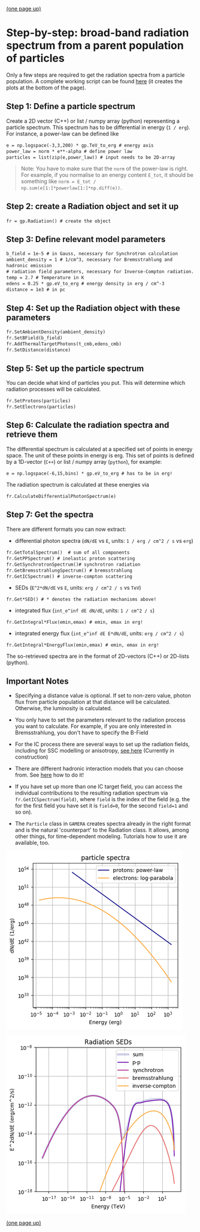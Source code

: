 [(one page up)](tutorials_main.md)

Step-by-step: broad-band radiation spectrum from a parent population of particles
=================================================================================

Only a few steps are required to get the radiation spectra from a particle population.
A complete working script can be found [here](radiation_basics.py) (it creates the plots
at the bottom of the page). 

Step 1: Define a particle spectrum
----------------------------------

Create a 2D vector (C++) or list / numpy array (python) representing a particle spectrum. This spectrum has to be differential in energy (`1 / erg`). For instance, a power-law can be defined like
```
e = np.logspace(-3,3,200) * gp.TeV_to_erg # energy axis
power_law = norm * e**-alpha # define power law
particles = list(zip(e,power_law)) # input needs to be 2D-array
```
>Note:
>You have to make sure that the `norm` of the power-law is right. For example, if
you normalise to an energy content `E_tot`, it should be something like `norm = E_tot / np.sum(e[1:]*powerlaw[1:]*np.diff(e))`.



Step 2: create a Radiation object and set it up
-----------------------------------------------
```
fr = gp.Radiation() # create the object
```

Step 3: Define relevant model parameters
----------------------------------------
```
b_field = 1e-5 # in Gauss, necessary for Synchrotron calculation
ambient_density = 1 # 1/cm^3, necessary for Bremsstrahlung and hadronic emission
# radiation field parameters, necessary for Inverse-Compton radiation. 
temp = 2.7 # Temperature in K
edens = 0.25 * gp.eV_to_erg # energy density in erg / cm^-3
distance = 1e3 # in pc
```

Step 4: Set up the Radiation object with these parameters
---------------------------------------------------------
```
fr.SetAmbientDensity(ambient_density)
fr.SetBField(b_field)
fr.AddThermalTargetPhotons(t_cmb,edens_cmb)
fr.SetDistance(distance)
```

Step 5: Set up the particle spectrum 
------------------------------------
You can decide what kind of particles you put. This will determine which radiation processes will be calculated.
```
fr.SetProtons(particles) 
fr.SetElectrons(particles) 
```

Step 6: Calculate the radiation spectra and retrieve them
---------------------------------------------------------
The differential spectrum is calculated at a specified set of points in energy 
space. The unit of these points in energy is erg. This set of points is 
defined by a 1D-vector (`C++`) or list / numpy array (`python`), for example:
```
e = np.logspace(-6,15,bins) * gp.eV_to_erg # has to be in erg!
```
The radiation spectrum is calculated at these energies via 
```
fr.CalculateDifferentialPhotonSpectrum(e)
```

Step 7: Get the spectra
-----------------------
There are different formats you can now extract:
- differential photon spectra (`dN/dE` vs `E`, units: `1 / erg / cm^2 / s` vs `erg`)
```
fr.GetTotalSpectrum()  # sum of all components
fr.GetPPSpectrum() # inelastic proton scattering
fr.GetSynchrotronSpectrum()# synchrotron radiation
fr.GetBremsstrahlungSpectrum() # bremsstrahlung
fr.GetICSpectrum() # inverse-compton scattering
```
   
- SEDs (`E^2*dN/dE` vs `E`, units: `erg / cm^2 / s` vs `TeV`) 
```
fr.Get*SED() # * denotes the radiation mechanisms above!
```
- integrated flux (`int_e^inf dE dN/dE`, units: `1 / cm^2 / s`)
```
fr.GetIntegral*Flux(emin,emax) # emin, emax in erg!
```
- integrated energy flux (`int_e^inf dE E*dN/dE`, units: `erg / cm^2 / s`)
```
fr.GetIntegral*EnergyFlux(emin,emax) # emin, emax in erg!
```

The so-retrieved spectra are in the format of 2D-vectors (C++) or 2D-lists (python). 
 
Important Notes
---------------
- Specifying a distance value is optional. If set to non-zero value, photon flux from particle population at that distance will be calculated. Otherwise, the luminosity is calculated. 

<!-- - OUTDATED: For integral fluxes to be precise, you should make sure that your spectrum's 
binning is fine enough (you can change that by adjusting `bins` in the above step `[a]`). 
You can get an idea of the required binning [here](binning.md). -->

- You only have to set the parameters relevant to the radiation process you want to calculate. For example, if you are only interested in Bremsstrahlung, you don't have to specify the B-Field

- For the IC process there are several ways to set up the radiation fields, including for SSC modelling or anisotropy, [see here](inverse_compton.md) \(Currently in construction\)

- There are different hadronic interaction models that you can choose from. See [here](hadronic_models.md) how to do it!

- If you have set up more than one IC target field, you can access the individual contributions to the resulting radiation spectrum via `fr.GetICSpectrum(field)`,
where `field` is the index of the field (e.g. the for the first field you have set 
it is `field=0`, for the second `field=1` and so on).

- The `Particle` class in `GAMERA` creates spectra already in the right format and 
is the natural 'counterpart' to the Radiation class. It allows, among other things, 
for time-dependent modeling. Tutorials how to use it are available, too.


![particles](particle_spectra.png) 

![SEDs](radiation_SEDs.png) 

[(one page up)](tutorials_main.md)
